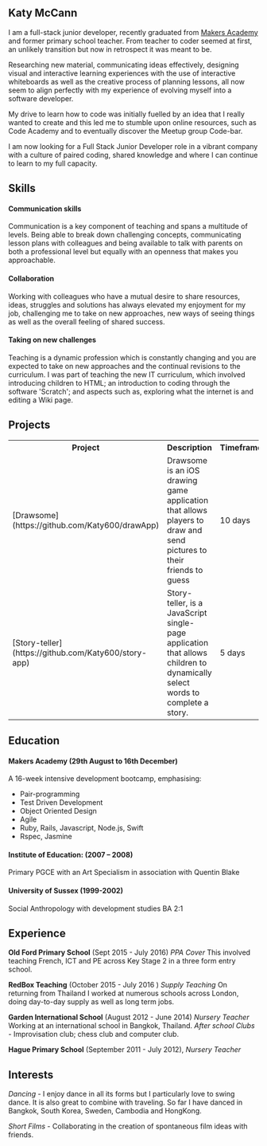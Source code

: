 ## Katy McCann

I am a full-stack junior developer, recently graduated from [Makers Academy](http://www.makersacademy.com/) and former primary school teacher.
From teacher to coder seemed at first, an unlikely transition but now in retrospect it was meant to be.

Researching new material, communicating ideas effectively, designing visual and interactive learning experiences with the use of interactive whiteboards as well as the creative process of planning lessons, all now seem to align perfectly with my experience of evolving myself into a software developer.

My drive to learn how to code was initially fuelled by an idea that I really wanted to create and this led me to stumble upon online resources, such as Code Academy and to eventually discover the Meetup group Code-bar.

I am now looking for a Full Stack Junior Developer role in a vibrant company with a culture of paired coding, shared knowledge and where I can continue to learn to my full capacity.

## Skills

#### Communication skills
Communication is a key component of teaching and spans a multitude of levels. Being able to break down challenging concepts, communicating lesson plans with colleagues and being available to talk with parents on both a professional level but equally with an openness that makes you approachable.


#### Collaboration
Working with colleagues who have a mutual desire to share resources, ideas, struggles and solutions has always elevated my enjoyment for my job, challenging me to take on new approaches, new ways of seeing things as well as the overall feeling of shared success.

#### Taking on new challenges
Teaching is a dynamic profession which is constantly changing and you are expected to take on new approaches and the continual revisions to the curriculum. I was part of teaching the new IT curriculum, which involved introducing children to HTML; an introduction to coding through the software 'Scratch'; and aspects such as, exploring what the internet is and editing a Wiki page.

## Projects
<table>
<tr><th>Project</th><th>Description</th><th>Timeframe</th><th>Technologies</th></tr>
<tr><td>[Drawsome](https://github.com/Katy600/drawApp)</td><td> Drawsome is an iOS drawing game application that allows players to draw and send pictures to their friends to guess</td><td>10 days</td><td>Swift 3, Xcode, Websockets, Node.js</td></tr>
<tr><td>[Story-teller](https://github.com/Katy600/story-app)</td><td> Story-teller, is a JavaScript single-page application that allows children to dynamically select words to complete a story.</td><td>5 days</td><td> Javascript, JQuery, HTML, CSS </td></tr>
</table>


## Education

#### Makers Academy (29th August  to 16th December)
A 16-week intensive development bootcamp, emphasising:

- Pair-programming
- Test Driven Development
- Object Oriented Design
- Agile
- Ruby, Rails, Javascript, Node.js, Swift
- Rspec, Jasmine

#### Institute of Education: (2007 – 2008)
Primary PGCE with an Art Specialism in association with Quentin Blake

#### University of Sussex (1999-2002)
Social Anthropology with development studies BA 2:1

## Experience
**Old Ford Primary School** (Sept 2015 - July 2016)
*PPA Cover*
This involved teaching French, ICT and PE across Key Stage 2 in a three form entry school.

**RedBox Teaching** (October 2015 - July 2016  )
*Supply Teaching*
On returning from Thailand I worked at numerous schools across London, doing day-to-day supply as well as long term jobs.

**Garden International School** (August 2012 - June 2014)
*Nursery Teacher*
Working at an international school in Bangkok, Thailand.
*After school Clubs* - Improvisation club; chess club and computer club.

**Hague Primary School** (September 2011 - July 2012),
*Nursery Teacher*

## Interests
*Dancing* - I enjoy dance in all its forms but I particularly love to swing dance. It is also great to combine with traveling. So far I have danced in Bangkok, South Korea, Sweden, Cambodia and HongKong.<br />

*Short Films* - Collaborating in the creation of spontaneous film ideas with friends.
